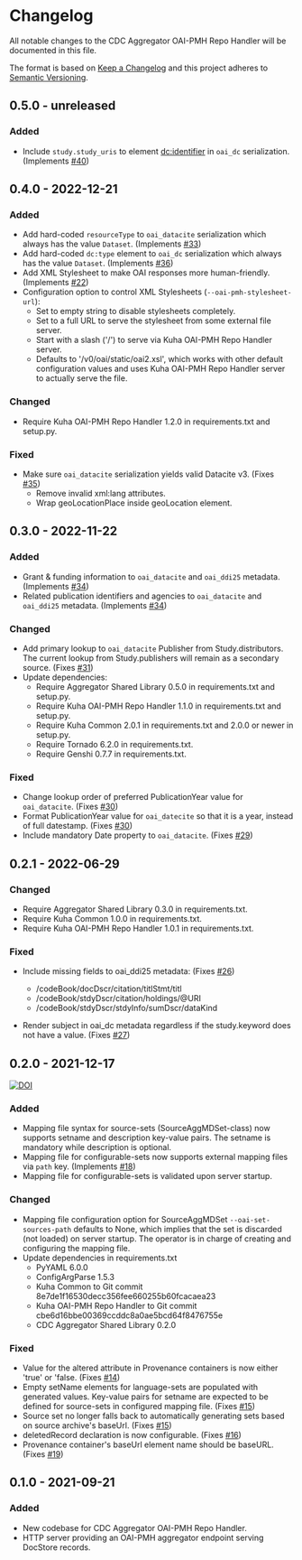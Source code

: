 # Changelog

All notable changes to the CDC Aggregator OAI-PMH Repo Handler will be documented in this file.

The format is based on [Keep a Changelog](http://keepachangelog.com/en/1.0.0/) and this project adheres to [Semantic Versioning](http://semver.org/spec/v2.0.0.html).


## 0.5.0 - unreleased

### Added

- Include `study.study_uris` to element <dc:identifier> in `oai_dc`
  serialization. (Implements
  [#40](https://github.com/cessda/cessda.cdc.aggregator.oai-pmh-repo-handler/issues/40))


## 0.4.0 - 2022-12-21

### Added

- Add hard-coded `resourceType` to `oai_datacite` serialization which
  always has the value `Dataset`. (Implements
  [#33](https://github.com/cessda/cessda.cdc.aggregator.oai-pmh-repo-handler/issues/33))
- Add hard-coded `dc:type` element to `oai_dc` serialization which
  always has the value `Dataset`. (Implements
  [#36](https://github.com/cessda/cessda.cdc.aggregator.oai-pmh-repo-handler/issues/36))
- Add XML Stylesheet to make OAI responses more
  human-friendly. (Implements
  [#22](https://github.com/cessda/cessda.cdc.aggregator.oai-pmh-repo-handler/issues/22))
- Configuration option to control XML Stylesheets
  (``--oai-pmh-stylesheet-url``):
    - Set to empty string to disable stylesheets completely.
    - Set to a full URL to serve the stylesheet from some external file server.
    - Start with a slash ('/') to serve via Kuha OAI-PMH Repo Handler server.
    - Defaults to '/v0/oai/static/oai2.xsl', which works with other
      default configuration values and uses Kuha OAI-PMH Repo Handler server
      to actually serve the file.

### Changed

- Require Kuha OAI-PMH Repo Handler 1.2.0 in requirements.txt and setup.py.

### Fixed

- Make sure `oai_datacite` serialization yields valid Datacite
  v3. (Fixes
  [#35](https://github.com/cessda/cessda.cdc.aggregator.oai-pmh-repo-handler/issues/35/))
    - Remove invalid xml:lang attributes.
    - Wrap geoLocationPlace inside geoLocation element.


## 0.3.0 - 2022-11-22

### Added

- Grant & funding information to `oai_datacite` and `oai_ddi25`
  metadata. (Implements
  [#34](https://github.com/cessda/cessda.cdc.aggregator.oai-pmh-repo-handler/issues/34))
- Related publication identifiers and agencies to `oai_datacite` and
  `oai_ddi25` metadata. (Implements
  [#34](https://github.com/cessda/cessda.cdc.aggregator.oai-pmh-repo-handler/issues/34))

### Changed

- Add primary lookup to `oai_datacite` Publisher from
  Study.distributors. The current lookup from Study.publishers will
  remain as a secondary source. (Fixes [#31](https://github.com/cessda/cessda.cdc.aggregator.oai-pmh-repo-handler/issues/31))
- Update dependencies:
    - Require Aggregator Shared Library 0.5.0 in requirements.txt and setup.py.
    - Require Kuha OAI-PMH Repo Handler 1.1.0 in requirements.txt and setup.py.
    - Require Kuha Common 2.0.1 in requirements.txt and 2.0.0 or newer in setup.py.
    - Require Tornado 6.2.0 in requirements.txt.
    - Require Genshi 0.7.7 in requirements.txt.

### Fixed

- Change lookup order of preferred PublicationYear value for
  `oai_datacite`. (Fixes [#30](https://github.com/cessda/cessda.cdc.aggregator.oai-pmh-repo-handler/issues/30))
- Format PublicationYear value for `oai_datecite` so that it is a
  year, instead of full datestamp. (Fixes [#30](https://github.com/cessda/cessda.cdc.aggregator.oai-pmh-repo-handler/issues/30))
- Include mandatory Date property to `oai_datacite`. (Fixes [#29](https://github.com/cessda/cessda.cdc.aggregator.oai-pmh-repo-handler/issues/29))


## 0.2.1 - 2022-06-29

### Changed

- Require Aggregator Shared Library 0.3.0 in requirements.txt.
- Require Kuha Common 1.0.0 in requirements.txt.
- Require Kuha OAI-PMH Repo Handler 1.0.1 in requirements.txt.

### Fixed

- Include missing fields to oai_ddi25 metadata: (Fixes
  [#26](https://github.com/cessda/cessda.cdc.aggregator.oai-pmh-repo-handler/issues/26))
    - /codeBook/docDscr/citation/titlStmt/titl
    - /codeBook/stdyDscr/citation/holdings/@URI
    - /codeBook/stdyDscr/stdyInfo/sumDscr/dataKind

- Render subject in oai_dc metadata regardless if the study.keyword
  does not have a value. (Fixes
  [#27](https://github.com/cessda/cessda.cdc.aggregator.oai-pmh-repo-handler/issues/27))



## 0.2.0 - 2021-12-17
[![DOI](https://zenodo.org/badge/DOI/10.5281/zenodo.5779937.svg)](https://doi.org/10.5281/zenodo.5779937)

### Added

- Mapping file syntax for source-sets (SourceAggMDSet-class) now
  supports setname and description key-value pairs. The setname is
  mandatory while description is optional.
- Mapping file for configurable-sets now supports external mapping
  files via `path` key. (Implements
  [#18](https://github.com/cessda/cessda.cdc.aggregator.oai-pmh-repo-handler/issues/18))
- Mapping file for configurable-sets is validated upon server startup.

### Changed

- Mapping file configuration option for SourceAggMDSet
  `--oai-set-sources-path` defaults to None, which implies that the
  set is discarded (not loaded) on server startup. The operator is in
  charge of creating and configuring the mapping file.
- Update dependencies in requirements.txt
    - PyYAML 6.0.0
    - ConfigArgParse 1.5.3
    - Kuha Common to Git commit 8e7de1f16530decc356fee660255b60fcacaea23
    - Kuha OAI-PMH Repo Handler to Git commit cbe6d16bbe00369ccddc8a0ae5bcd64f8476755e
    - CDC Aggregator Shared Library 0.2.0

### Fixed

- Value for the altered attribute in Provenance containers is now
  either 'true' or 'false. (Fixes
  [#14](https://github.com/cessda/cessda.cdc.aggregator.oai-pmh-repo-handler/issues/14))
- Empty setName elements for language-sets are populated with
  generated values. Key-value pairs for setname are expected to be
  defined for source-sets in configured mapping file. (Fixes
  [#15](https://github.com/cessda/cessda.cdc.aggregator.oai-pmh-repo-handler/issues/15))
- Source set no longer falls back to automatically generating sets
  based on source archive's baseUrl. (Fixes
  [#15](https://github.com/cessda/cessda.cdc.aggregator.oai-pmh-repo-handler/issues/15))
- deletedRecord declaration is now configurable. (Fixes
  [#16](https://github.com/cessda/cessda.cdc.aggregator.oai-pmh-repo-handler/issues/16))
- Provenance container's baseUrl element name should be baseURL. (Fixes
  [#19](https://github.com/cessda/cessda.cdc.aggregator.oai-pmh-repo-handler/issues/19))


## 0.1.0 - 2021-09-21

### Added

- New codebase for CDC Aggregator OAI-PMH Repo Handler.
- HTTP server providing an OAI-PMH aggregator endpoint serving
  DocStore records.
